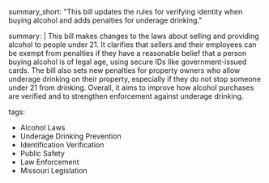 summary_short: "This bill updates the rules for verifying identity when buying alcohol and adds penalties for underage drinking."
  
summary: |
  This bill makes changes to the laws about selling and providing alcohol to people under 21. It clarifies that sellers and their employees can be exempt from penalties if they have a reasonable belief that a person buying alcohol is of legal age, using secure IDs like government-issued cards. The bill also sets new penalties for property owners who allow underage drinking on their property, especially if they do not stop someone under 21 from drinking. Overall, it aims to improve how alcohol purchases are verified and to strengthen enforcement against underage drinking.
  
tags:
  - Alcohol Laws
  - Underage Drinking Prevention
  - Identification Verification
  - Public Safety
  - Law Enforcement
  - Missouri Legislation
